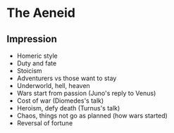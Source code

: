 # The Aeneid

## Impression
- Homeric style
- Duty and fate
- Stoicism
- Adventurers vs those want to stay
- Underworld, hell, heaven
- Wars start from passion (Juno's reply to Venus)
- Cost of war (Diomedes's talk)
- Heroism, defy death (Turnus's talk)
- Chaos, things not go as planned (how wars started)
- Reversal of fortune